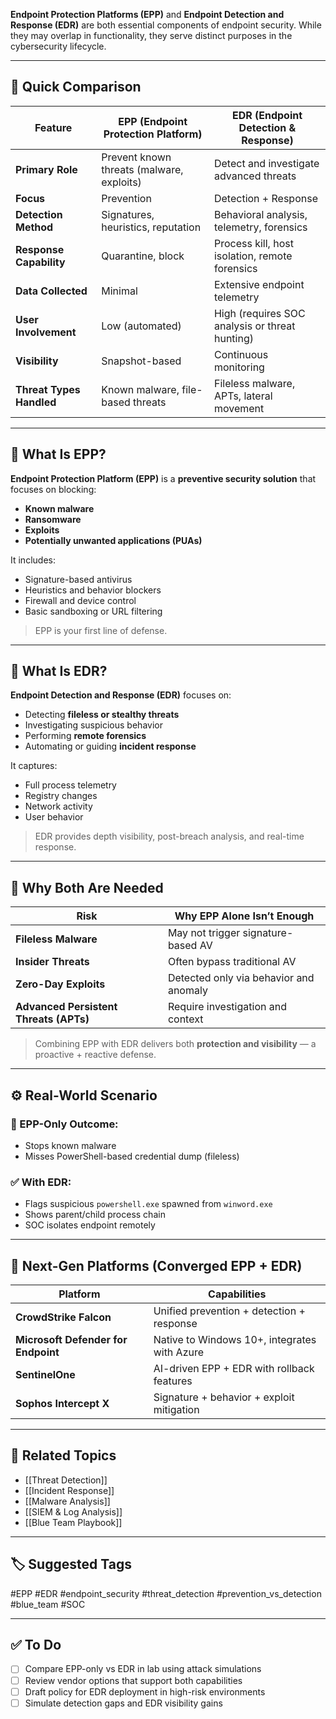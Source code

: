 **Endpoint Protection Platforms (EPP)** and **Endpoint Detection and Response (EDR)** are both essential components of endpoint security. While they may overlap in functionality, they serve distinct purposes in the cybersecurity lifecycle.

---

## 🎯 Quick Comparison

| Feature                  | **EPP (Endpoint Protection Platform)**             | **EDR (Endpoint Detection & Response)**               |
|--------------------------|----------------------------------------------------|--------------------------------------------------------|
| **Primary Role**          | Prevent known threats (malware, exploits)         | Detect and investigate advanced threats               |
| **Focus**                | Prevention                                          | Detection + Response                                  |
| **Detection Method**      | Signatures, heuristics, reputation                 | Behavioral analysis, telemetry, forensics             |
| **Response Capability**   | Quarantine, block                                  | Process kill, host isolation, remote forensics        |
| **Data Collected**        | Minimal                                            | Extensive endpoint telemetry                          |
| **User Involvement**      | Low (automated)                                    | High (requires SOC analysis or threat hunting)        |
| **Visibility**            | Snapshot-based                                     | Continuous monitoring                                 |
| **Threat Types Handled**  | Known malware, file-based threats                  | Fileless malware, APTs, lateral movement              |

---

## 🧱 What Is EPP?

**Endpoint Protection Platform (EPP)** is a **preventive security solution** that focuses on blocking:
- **Known malware**
- **Ransomware**
- **Exploits**
- **Potentially unwanted applications (PUAs)**

It includes:
- Signature-based antivirus
- Heuristics and behavior blockers
- Firewall and device control
- Basic sandboxing or URL filtering

> EPP is your first line of defense.

---

## 🧱 What Is EDR?

**Endpoint Detection and Response (EDR)** focuses on:
- Detecting **fileless or stealthy threats**
- Investigating suspicious behavior
- Performing **remote forensics**
- Automating or guiding **incident response**

It captures:
- Full process telemetry
- Registry changes
- Network activity
- User behavior

> EDR provides depth visibility, post-breach analysis, and real-time response.

---

## 🔐 Why Both Are Needed

| Risk                   | Why EPP Alone Isn’t Enough                         |
|------------------------|----------------------------------------------------|
| **Fileless Malware**    | May not trigger signature-based AV                |
| **Insider Threats**     | Often bypass traditional AV                       |
| **Zero-Day Exploits**   | Detected only via behavior and anomaly            |
| **Advanced Persistent Threats (APTs)** | Require investigation and context |

> Combining EPP with EDR delivers both **protection and visibility** — a proactive + reactive defense.

---

## ⚙️ Real-World Scenario

### 🛑 EPP-Only Outcome:
- Stops known malware
- Misses PowerShell-based credential dump (fileless)

### ✅ With EDR:
- Flags suspicious `powershell.exe` spawned from `winword.exe`
- Shows parent/child process chain
- SOC isolates endpoint remotely

---

## 🧩 Next-Gen Platforms (Converged EPP + EDR)

| Platform                | Capabilities                                  |
|--------------------------|-----------------------------------------------|
| **CrowdStrike Falcon**   | Unified prevention + detection + response     |
| **Microsoft Defender for Endpoint** | Native to Windows 10+, integrates with Azure |
| **SentinelOne**          | AI-driven EPP + EDR with rollback features    |
| **Sophos Intercept X**   | Signature + behavior + exploit mitigation     |

---

## 🔗 Related Topics

- [[Threat Detection]]
- [[Incident Response]]
- [[Malware Analysis]]
- [[SIEM & Log Analysis]]
- [[Blue Team Playbook]]

---

## 🏷 Suggested Tags

#EPP #EDR #endpoint_security #threat_detection #prevention_vs_detection #blue_team #SOC

---

## ✅ To Do

- [ ] Compare EPP-only vs EDR in lab using attack simulations
- [ ] Review vendor options that support both capabilities
- [ ] Draft policy for EDR deployment in high-risk environments
- [ ] Simulate detection gaps and EDR visibility gains
